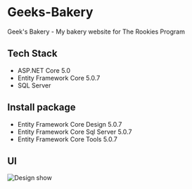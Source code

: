 # Geeks-Bakery
 Geek's Bakery - My bakery website for The Rookies Program

 ## Tech Stack
 - ASP.NET Core 5.0
 - Entity Framework Core 5.0.7
 - SQL Server

 ## Install package
 - Entity Framework Core Design 5.0.7
 - Entity Framework Core Sql Server 5.0.7
 - Entity Framework Core Tools 5.0.7

 ## UI
![Design show](https://user-images.githubusercontent.com/44517184/124892792-6130a100-e004-11eb-8eba-d5b8e0012433.png)

